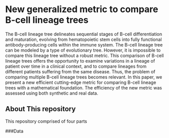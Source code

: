 # New generalized metric to compare B-cell lineage trees
The B-cell lineage tree delineates sequential stages of B-cell differentiation and maturation, evolving from hematopoietic stem cells into fully functional antibody-producing cells within the immune system. The B-cell lineage tree can be modeled by a type of evolutionary tree. However, it is impossible to compare this lineage tree without a robust metric. This comparison of B-cell lineage trees offers the opportunity to examine variations in a lineage of patient over time in a clinical context, and to compare lineages from different patients suffering from the same disease. Thus, the problem of comparing multiple B-cell lineage trees becomes relevant. In this paper, we present a new efficient cutting-edge metric for comparing B-cell lineage trees with a mathematical foundation. The efficiency of the new metric was assessed using both synthetic and real data.
## About This repository
This repository comprised of four parts

###Data


